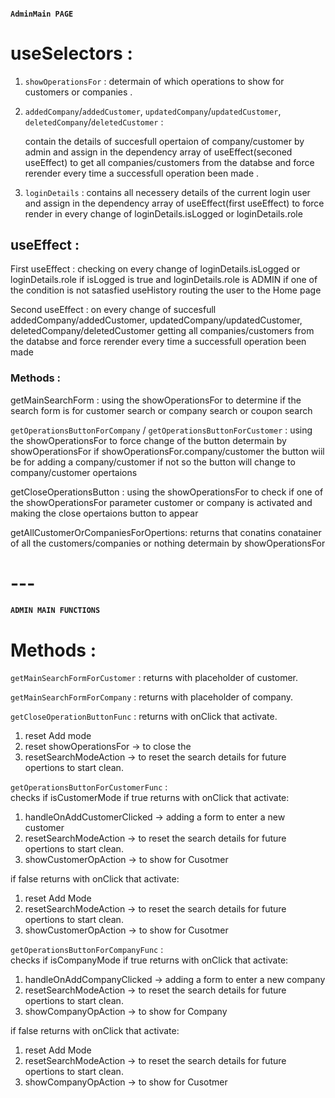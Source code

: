 #### `AdminMain PAGE`

# useSelectors :

1. `showOperationsFor` : determain of which operations to show for customers or companies .

2. `addedCompany`/`addedCustomer`, `updatedCompany`/`updatedCustomer`,
   `deletedCompany`/`deletedCustomer` :

   contain the details of succesfull opertaion of company/customer by admin
   and assign in the dependency array of useEffect(seconed useEffect) to get all companies/customers
   from the databse and force rerender every time a successfull operation been made .

3. `loginDetails` : contains all necessery details of the current login user
   and assign in the dependency array of useEffect(first useEffect) to force render in
   every change of loginDetails.isLogged or loginDetails.role

## useEffect :

First useEffect : checking on every change of loginDetails.isLogged or loginDetails.role
if isLogged is true and loginDetails.role is ADMIN if one of the condition
is not satasfied useHistory routing the user to the Home page

Second useEffect : on every change of succesfull addedCompany/addedCustomer,
updatedCompany/updatedCustomer, deletedCompany/deletedCustomer
getting all companies/customers from the databse
and force rerender every time a successfull operation been made

### Methods :

getMainSearchForm : using the showOperationsFor to determine if the search form is
for customer search or company search or coupon search

`getOperationsButtonForCompany` / `getOperationsButtonForCustomer` :
using the showOperationsFor to force change of the button
determain by showOperationsFor if showOperationsFor.company/customer
the button wiil be for adding a company/customer
if not so the button will change to company/customer opertaions

getCloseOperationsButton : using the showOperationsFor to check if one of the
showOperationsFor parameter customer or company
is activated and making the close opertaions
button to appear

getAllCustomerOrCompaniesForOpertions:
returns <AdminOperations/> that conatins conatainer of
all the customers/companies or nothing determain by showOperationsFor

# ---

#### `ADMIN MAIN FUNCTIONS`

# Methods :

`getMainSearchFormForCustomer` :
returns <MainSearchForm/> with placeholder of customer.

`getMainSearchFormForCompany` :
returns <MainSearchForm/> with placeholder of company.

`getCloseOperationButtonFunc` :
returns <OpertaionsButton/> with onClick that activate.

1. reset Add mode
2. reset showOperationsFor -> to close the <AdminOperations/>
3. resetSearchModeAction -> to reset the search details for future opertions to start clean.

`getOperationsButtonForCustomerFunc` :  
 checks if isCustomerMode if true
returns <OpertaionsButton/> with onClick that activate:

1. handleOnAddCustomerClicked -> adding a form to enter a new customer
2. resetSearchModeAction -> to reset the search details for future opertions to start clean.
3. showCustomerOpAction -> to show <AdminOperations/> for Cusotmer

if false returns <OpertaionsButton/> with onClick that activate:

1. reset Add Mode
2. resetSearchModeAction -> to reset the search details for future opertions to start clean.
3. showCustomerOpAction -> to show <AdminOperations/> for Cusotmer

`getOperationsButtonForCompanyFunc` :  
 checks if isCompanyMode if true
returns <OpertaionsButton/> with onClick that activate:

1. handleOnAddCompanyClicked -> adding a form to enter a new company
2. resetSearchModeAction -> to reset the search details for future opertions to start clean.
3. showCompanyOpAction -> to show <AdminOperations/> for Company

if false returns <OpertaionsButton/> with onClick that activate:

1. reset Add Mode
2. resetSearchModeAction -> to reset the search details for future opertions to start clean.
3. showCompanyOpAction -> to show <AdminOperations/> for Cusotmer
